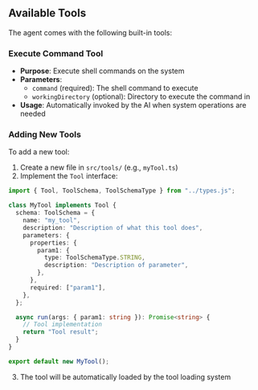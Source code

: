 ## Available Tools

The agent comes with the following built-in tools:

### Execute Command Tool
- **Purpose**: Execute shell commands on the system
- **Parameters**:
  - `command` (required): The shell command to execute
  - `workingDirectory` (optional): Directory to execute the command in
- **Usage**: Automatically invoked by the AI when system operations are needed

### Adding New Tools

To add a new tool:

1. Create a new file in `src/tools/` (e.g., `myTool.ts`)
2. Implement the `Tool` interface:

```typescript
import { Tool, ToolSchema, ToolSchemaType } from "../types.js";

class MyTool implements Tool {
  schema: ToolSchema = {
    name: "my_tool",
    description: "Description of what this tool does",
    parameters: {
      properties: {
        param1: {
          type: ToolSchemaType.STRING,
          description: "Description of parameter",
        },
      },
      required: ["param1"],
    },
  };

  async run(args: { param1: string }): Promise<string> {
    // Tool implementation
    return "Tool result";
  }
}

export default new MyTool();
```

3. The tool will be automatically loaded by the tool loading system
